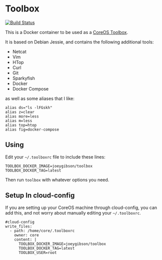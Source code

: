 # Toolbox

[![Build Status](https://travis-ci.org/joeygibson/toolbox.svg?branch=master)](https://travis-ci.org/joeygibson/toolbox)

This is a Docker container to be used as a [CoreOS Toolbox](https://github.com/coreos/toolbox).

It is based on Debian Jessie, and contains the following additional tools:

* Netcat
* Vim
* HTop
* Curl
* Git
* Sparkyfish
* Docker
* Docker Compose

as well as some aliases that I like:

    alias ds="ls -lFGskh"
    alias z=clear
    alias more=less
    alias m=less
    alias top=htop
    alias fig=docker-compose

## Using

Edit your `~/.toolboxrc` file to include these lines:

    TOOLBOX_DOCKER_IMAGE=joeygibson/toolbox
    TOOLBOX_DOCKER_TAG=latest

Then run `toolbox` with whatever options you need.

## Setup In cloud-config

If you are setting up your CoreOS machine through cloud-config, you can add this, and not worry
about manually editing your `~/.toolboxrc`.

    #cloud-config
    write_files:
      - path: /home/core/.toolboxrc
        owner: core
        content: |
          TOOLBOX_DOCKER_IMAGE=joeygibson/toolbox
          TOOLBOX_DOCKER_TAG=latest
          TOOLBOX_USER=root
